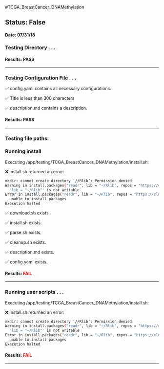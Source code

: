 #TCGA_BreastCancer_DNAMethylation
## Status: False
#### Date: 07/31/18
### Testing Directory . . .

#### Results: PASS
---
### Testing Configuration File . . .

&#9989;	config.yaml contains all necessary configurations.

&#9989;	Title is less than 300 characters

&#9989;	description.md contains a description.

#### Results: PASS
---

### Testing file paths:

### Running install

Executing /app/testing/TCGA_BreastCancer_DNAMethylation/install.sh: 

&#10060;	install.sh returned an error:
```bash
mkdir: cannot create directory ‘//Rlib’: Permission denied
Warning in install.packages("readr", lib = "~/Rlib", repos = "https://cloud.r-project.org/") :
  'lib = "~/Rlib"' is not writable
Error in install.packages("readr", lib = "~/Rlib", repos = "https://cloud.r-project.org/") : 
  unable to install packages
Execution halted
```

&#9989;	download.sh exists.

&#9989;	install.sh exists.

&#9989;	parse.sh exists.

&#9989;	cleanup.sh exists.

&#9989;	description.md exists.

&#9989;	config.yaml exists.

#### Results: **<font color="red">FAIL</font>**
---
### Running user scripts . . .

Executing /app/testing/TCGA_BreastCancer_DNAMethylation/install.sh: 

&#10060;	install.sh returned an error:
```bash
mkdir: cannot create directory ‘//Rlib’: Permission denied
Warning in install.packages("readr", lib = "~/Rlib", repos = "https://cloud.r-project.org/") :
  'lib = "~/Rlib"' is not writable
Error in install.packages("readr", lib = "~/Rlib", repos = "https://cloud.r-project.org/") : 
  unable to install packages
Execution halted
```

#### Results: **<font color="red">FAIL</font>**
---
